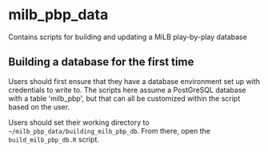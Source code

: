 # milb_pbp_data
Contains scripts for building and updating a MiLB play-by-play database

## Building a database for the first time

Users should first ensure that they have a database environment set up with credentials to write to. The scripts here assume a PostGreSQL database with a table 'milb_pbp', but that can all be customized within the script based on the user.

Users should set their working directory to `~/milb_pbp_data/building_milb_pbp_db`. From there, open the `build_milb_pbp_db.R` script.

